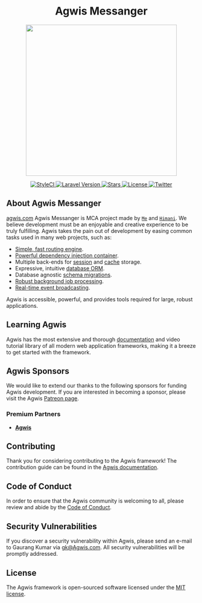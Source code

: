 <h1 align="center">Agwis Messanger</h1>

<p align="center">
    <a href="https://agwis.com" target="_blank">
        <img src="https://raw.githubusercontent.com/laravel/art/master/logo-lockup/5%20SVG/2%20CMYK/1%20Full%20Color/laravel-logolockup-cmyk-red.svg" width="400">
    </a>
</p>

<p align="center">
    <a href="https://github.styleci.io/repos/276014374">
        <img alt="StyleCI" src="https://github.styleci.io/repos/276014374/shield?branch=master">
    </a>
    <a href="https://packagist.org/packages/laravel/framework">
        <img src="https://img.shields.io/badge/Laravel-8.54-blue" alt="Laravel Version">
    </a>
    <a href="https://github.com/Agwis-Software/agwis-msg">
        <img src="https://img.shields.io/github/stars/Agwis-Software/agwis-msg" alt="Stars">
    </a>
    <a href="https://github.com/Agwis-Software/agwis-msg">
        <img src="https://img.shields.io/github/license/Agwis-Software/agwis-msg" alt="License">
    </a>
    <a href="https://twitter.com/intent/tweet?text=#Agwis #Messanger:&url=https%3A%2F%2Fgithub.com%2FAgwis-Software%2Fagwis-msg">
        <img alt="Twitter" src="https://img.shields.io/twitter/url?style=social&url=https%3A%2F%2Ftwitter.com%2Fgaurangkumarp">
    </a>
</p>

## About Agwis Messanger

[agwis.com](http://agwis.com) Agwis Messanger is MCA project made by [`Me`](https://github.com/gaurangkumar) and [`Himani`](https://github.com/Himani-14p). We believe development must be an enjoyable and creative experience to be truly fulfilling. Agwis takes the pain out of development by easing common tasks used in many web projects, such as:

- [Simple, fast routing engine](https://Agwis.com/docs/routing).
- [Powerful dependency injection container](https://Agwis.com/docs/container).
- Multiple back-ends for [session](https://Agwis.com/docs/session) and [cache](https://Agwis.com/docs/cache) storage.
- Expressive, intuitive [database ORM](https://Agwis.com/docs/eloquent).
- Database agnostic [schema migrations](https://Agwis.com/docs/migrations).
- [Robust background job processing](https://Agwis.com/docs/queues).
- [Real-time event broadcasting](https://Agwis.com/docs/broadcasting).

Agwis is accessible, powerful, and provides tools required for large, robust applications.

## Learning Agwis

Agwis has the most extensive and thorough [documentation](https://agwis.com/docs) and video tutorial library of all modern web application frameworks, making it a breeze to get started with the framework.

## Agwis Sponsors

We would like to extend our thanks to the following sponsors for funding Agwis development. If you are interested in becoming a sponsor, please visit the Agwis [Patreon page](https://patreon.com/gaurangkumar).

### Premium Partners

- **[Agwis](https://agwis.com/)**

## Contributing

Thank you for considering contributing to the Agwis framework! The contribution guide can be found in the [Agwis documentation](https://agwis.com/docs/contributions).

## Code of Conduct

In order to ensure that the Agwis community is welcoming to all, please review and abide by the [Code of Conduct](https://agwis.com/docs/contributions#code-of-conduct).

## Security Vulnerabilities

If you discover a security vulnerability within Agwis, please send an e-mail to Gaurang Kumar via [gk@Agwis.com](mailto:gk@agwis.com). All security vulnerabilities will be promptly addressed.

## License

The Agwis framework is open-sourced software licensed under the [MIT license](https://opensource.org/licenses/MIT).
